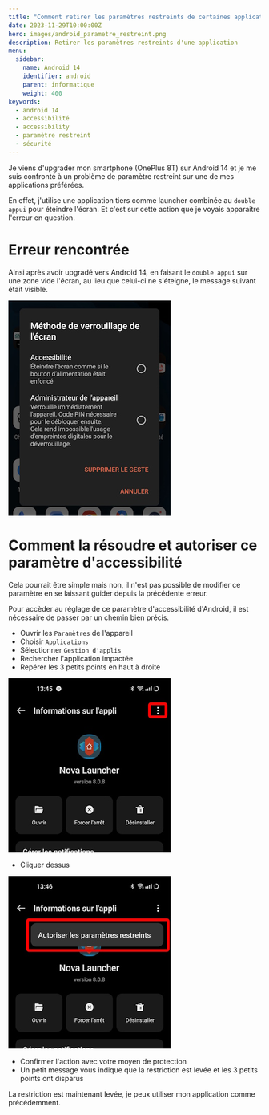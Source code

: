 ```yaml
---
title: "Comment retirer les paramètres restreints de certaines applications"
date: 2023-11-29T10:00:00Z
hero: images/android_parametre_restreint.png
description: Retirer les paramètres restreints d'une application
menu:
  sidebar:
    name: Android 14
    identifier: android
    parent: informatique
    weight: 400
keywords:
  - android 14
  - accessibilité
  - accessibility
  - paramètre restreint
  - sécurité
---
```


Je viens d'upgrader mon smartphone (OnePlus 8T) sur Android 14 et je me suis confronté à un problème de paramètre restreint sur une de mes applications préférées.

En effet, j'utilise une application tiers comme launcher combinée au `double appui` pour éteindre l'écran. Et c'est sur cette action que je voyais apparaitre l'erreur en question.

# Erreur rencontrée

Ainsi après avoir upgradé vers Android 14, en faisant le `double appui` sur une zone vide l'écran, au lieu que celui-ci ne s'éteigne, le message suivant était visible.

![1](images/Screenshot_2023-11-29-08-23-37-57_3822ac0e29cfec8970059bb21d01f05e.jpg)

# Comment la résoudre et autoriser ce paramètre d'accessibilité

Cela pourrait être simple mais non, il n'est pas possible de modifier ce paramètre en se laissant guider depuis la précédente erreur.

Pour accèder au réglage de ce paramètre d'accessibilité d'Android, il est nécessaire de passer par un chemin bien précis.

* Ouvrir les `Paramètres` de l'appareil
* Choisir `Applications`
* Sélectionner `Gestion d'applis`
* Rechercher l'application impactée
* Repérer les 3 petits points en haut à droite

![1](images/Screenshot_2023-11-29-13-45-30-54_fc704e6b13c4fb26bf5e411f75da84f2.jpg)

* Cliquer dessus

![1](images/Screenshot_2023-11-29-13-46-05-64_fc704e6b13c4fb26bf5e411f75da84f2.jpg)


* Confirmer l'action avec votre moyen de protection
* Un petit message vous indique que la restriction est levée et les 3 petits points ont disparus

La restriction est maintenant levée, je peux utiliser mon application comme précédemment.